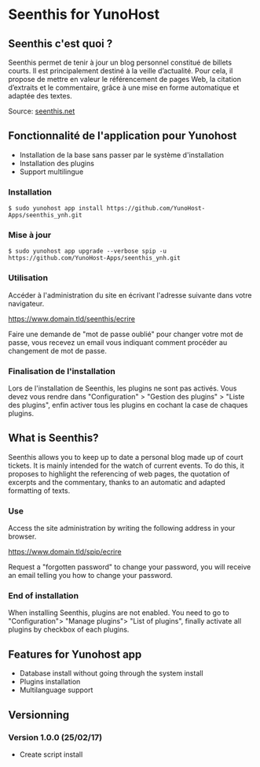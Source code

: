 # Seenthis for YunoHost

## Seenthis c'est quoi ?

Seenthis permet de tenir à jour un blog personnel constitué de billets courts. Il est principalement destiné à la veille d’actualité. Pour cela, il propose de mettre en valeur le référencement de pages Web, la citation d’extraits et le commentaire, grâce à une mise en forme automatique et adaptée des textes.

Source: [seenthis.net](https://seenthis.net/fran%C3%A7ais/article/c-est-quoi-seenthis)

## Fonctionnalité de l'application pour Yunohost

- Installation de la base sans passer par le système d'installation
- Installation des plugins
- Support multilingue

### Installation

`$ sudo yunohost app install https://github.com/YunoHost-Apps/seenthis_ynh.git`

### Mise à jour

`$ sudo yunohost app upgrade --verbose spip -u https://github.com/YunoHost-Apps/seenthis_ynh.git`

### Utilisation

Accéder à l'administration du site en écrivant l'adresse suivante dans votre navigateur.

https://www.domain.tld/seenthis/ecrire

Faire une demande de "mot de passe oublié" pour changer votre mot de passe, vous recevez un email vous indiquant comment procéder au changement de mot de passe.

### Finalisation de l'installation

Lors de l'installation de Seenthis, les plugins ne sont pas activés. Vous devez vous rendre dans "Configuration" > "Gestion des plugins" > "Liste des plugins", enfin activer tous les plugins en cochant la case de chaques plugins.

## What is Seenthis?

Seenthis allows you to keep up to date a personal blog made up of court tickets. It is mainly intended for the watch of current events. To do this, it proposes to highlight the referencing of web pages, the quotation of excerpts and the commentary, thanks to an automatic and adapted formatting of texts.

### Use

Access the site administration by writing the following address in your browser.

https://www.domain.tld/spip/ecrire

Request a "forgotten password" to change your password, you will receive an email telling you how to change your password.

### End of installation

When installing Seenthis, plugins are not enabled. You need to go to "Configuration"> "Manage plugins"> "List of plugins", finally activate all plugins by checkbox of each plugins.

## Features for Yunohost app

- Database install without going through the system install
- Plugins installation
- Multilanguage support

## Versionning

### Version 1.0.0 (25/02/17)

- Create script install
